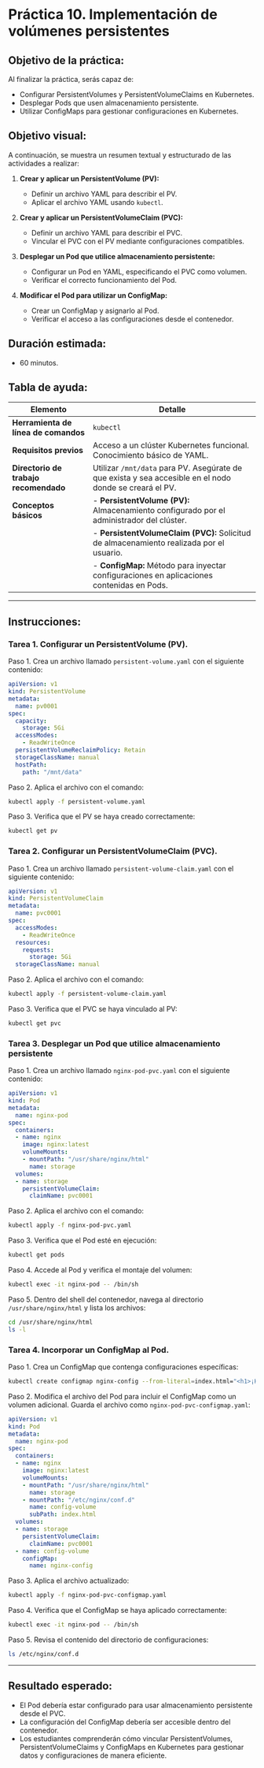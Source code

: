 # Práctica 10. Implementación de volúmenes persistentes

## Objetivo de la práctica:

Al finalizar la práctica, serás capaz de:

- Configurar PersistentVolumes y PersistentVolumeClaims en Kubernetes.
- Desplegar Pods que usen almacenamiento persistente.
- Utilizar ConfigMaps para gestionar configuraciones en Kubernetes.

## Objetivo visual:

A continuación, se muestra un resumen textual y estructurado de las actividades a realizar:

1. **Crear y aplicar un PersistentVolume (PV):**
   
   - Definir un archivo YAML para describir el PV.
   - Aplicar el archivo YAML usando `kubectl`.

2. **Crear y aplicar un PersistentVolumeClaim (PVC):**
   
   - Definir un archivo YAML para describir el PVC.
   - Vincular el PVC con el PV mediante configuraciones compatibles.

3. **Desplegar un Pod que utilice almacenamiento persistente:**
   
   - Configurar un Pod en YAML, especificando el PVC como volumen.
   - Verificar el correcto funcionamiento del Pod.

4. **Modificar el Pod para utilizar un ConfigMap:**
   
   - Crear un ConfigMap y asignarlo al Pod.
   - Verificar el acceso a las configuraciones desde el contenedor.

## Duración estimada:

- 60 minutos.

## Tabla de ayuda:

| Elemento                              | Detalle                                                                                                 |
| ------------------------------------- | ------------------------------------------------------------------------------------------------------- |
| **Herramienta de línea de comandos**  | `kubectl`                                                                                               |
| **Requisitos previos**                | Acceso a un clúster Kubernetes funcional. Conocimiento básico de YAML.                                  |
| **Directorio de trabajo recomendado** | Utilizar `/mnt/data` para PV. Asegúrate de que exista y sea accesible en el nodo donde se creará el PV. |
| **Conceptos básicos**                 | - **PersistentVolume (PV):** Almacenamiento configurado por el administrador del clúster.               |
|                                       | - **PersistentVolumeClaim (PVC):** Solicitud de almacenamiento realizada por el usuario.                |
|                                       | - **ConfigMap:** Método para inyectar configuraciones en aplicaciones contenidas en Pods.               |

---

## Instrucciones:

### **Tarea 1. Configurar un PersistentVolume (PV).**

Paso 1. Crea un archivo llamado `persistent-volume.yaml` con el siguiente contenido:
   
   ```yaml
   apiVersion: v1
   kind: PersistentVolume
   metadata:
     name: pv0001
   spec:
     capacity:
       storage: 5Gi
     accessModes:
       - ReadWriteOnce
     persistentVolumeReclaimPolicy: Retain
     storageClassName: manual
     hostPath:
       path: "/mnt/data"
   ```

Paso 2. Aplica el archivo con el comando:
   
   ```bash
   kubectl apply -f persistent-volume.yaml
   ```

Paso 3. Verifica que el PV se haya creado correctamente:
   
   ```bash
   kubectl get pv
   ```

### **Tarea 2. Configurar un PersistentVolumeClaim (PVC)**.

Paso 1. Crea un archivo llamado `persistent-volume-claim.yaml` con el siguiente contenido:
   
   ```yaml
   apiVersion: v1
   kind: PersistentVolumeClaim
   metadata:
     name: pvc0001
   spec:
     accessModes:
       - ReadWriteOnce
     resources:
       requests:
         storage: 5Gi
     storageClassName: manual
   ```

Paso 2. Aplica el archivo con el comando:
   
   ```bash
   kubectl apply -f persistent-volume-claim.yaml
   ```

Paso 3. Verifica que el PVC se haya vinculado al PV:
   
   ```bash
   kubectl get pvc
   ```

### **Tarea 3. Desplegar un Pod que utilice almacenamiento persistente**

Paso 1. Crea un archivo llamado `nginx-pod-pvc.yaml` con el siguiente contenido:
   
   ```yaml
   apiVersion: v1
   kind: Pod
   metadata:
     name: nginx-pod
   spec:
     containers:
     - name: nginx
       image: nginx:latest
       volumeMounts:
       - mountPath: "/usr/share/nginx/html"
         name: storage
     volumes:
     - name: storage
       persistentVolumeClaim:
         claimName: pvc0001
   ```

Paso 2. Aplica el archivo con el comando:
   
   ```bash
   kubectl apply -f nginx-pod-pvc.yaml
   ```

Paso 3. Verifica que el Pod esté en ejecución:
   
   ```bash
   kubectl get pods
   ```

Paso 4. Accede al Pod y verifica el montaje del volumen:
   
   ```bash
   kubectl exec -it nginx-pod -- /bin/sh
   ```
   
Paso 5. Dentro del shell del contenedor, navega al directorio `/usr/share/nginx/html` y lista los archivos:
   
   ```bash
   cd /usr/share/nginx/html
   ls -l
   ```

### **Tarea 4. Incorporar un ConfigMap al Pod**.

Paso 1. Crea un ConfigMap que contenga configuraciones específicas:
   
   ```bash
   kubectl create configmap nginx-config --from-literal=index.html="<h1>¡Hola, Kubernetes!</h1>"
   ```

Paso 2. Modifica el archivo del Pod para incluir el ConfigMap como un volumen adicional. Guarda el archivo como `nginx-pod-pvc-configmap.yaml`:
   
   ```yaml
   apiVersion: v1
   kind: Pod
   metadata:
     name: nginx-pod
   spec:
     containers:
     - name: nginx
       image: nginx:latest
       volumeMounts:
       - mountPath: "/usr/share/nginx/html"
         name: storage
       - mountPath: "/etc/nginx/conf.d"
         name: config-volume
         subPath: index.html
     volumes:
     - name: storage
       persistentVolumeClaim:
         claimName: pvc0001
     - name: config-volume
       configMap:
         name: nginx-config
   ```

Paso 3. Aplica el archivo actualizado:
   
   ```bash
   kubectl apply -f nginx-pod-pvc-configmap.yaml
   ```

Paso 4. Verifica que el ConfigMap se haya aplicado correctamente:
   
   ```bash
   kubectl exec -it nginx-pod -- /bin/sh
   ```
   
Paso 5. Revisa el contenido del directorio de configuraciones:
   
   ```bash
   ls /etc/nginx/conf.d
   ```

---

## Resultado esperado:

- El Pod debería estar configurado para usar almacenamiento persistente desde el PVC.
- La configuración del ConfigMap debería ser accesible dentro del contenedor.
- Los estudiantes comprenderán cómo vincular PersistentVolumes, PersistentVolumeClaims y ConfigMaps en Kubernetes para gestionar datos y configuraciones de manera eficiente.
